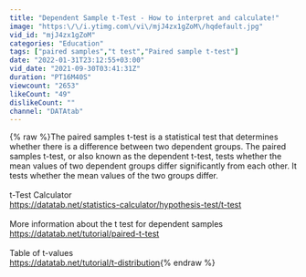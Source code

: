 ```yaml
---
title: "Dependent Sample t-Test - How to interpret and calculate!"
image: "https:\/\/i.ytimg.com\/vi\/mjJ4zx1gZoM\/hqdefault.jpg"
vid_id: "mjJ4zx1gZoM"
categories: "Education"
tags: ["paired samples","t test","Paired sample t-test"]
date: "2022-01-31T23:12:55+03:00"
vid_date: "2021-09-30T03:41:31Z"
duration: "PT16M40S"
viewcount: "2653"
likeCount: "49"
dislikeCount: ""
channel: "DATAtab"
---
```

{% raw %}The paired samples t-test is a statistical test that determines whether there is a difference between two dependent groups. The paired samples t-test, or also known as the dependent t-test, tests whether the mean values of two dependent groups differ significantly from each other. It tests whether the mean values of the two groups differ.<br /><br />t-Test Calculator<br /><a rel="nofollow" target="blank" href="https://datatab.net/statistics-calculator/hypothesis-test/t-test">https://datatab.net/statistics-calculator/hypothesis-test/t-test</a><br /><br />More information about the t test for dependent samples<br /><a rel="nofollow" target="blank" href="https://datatab.net/tutorial/paired-t-test">https://datatab.net/tutorial/paired-t-test</a><br /><br />Table of t-values<br /><a rel="nofollow" target="blank" href="https://datatab.net/tutorial/t-distribution">https://datatab.net/tutorial/t-distribution</a>{% endraw %}
